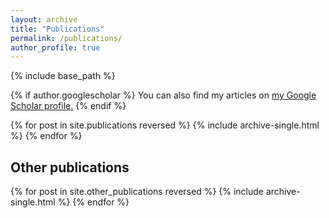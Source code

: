 ```yaml
---
layout: archive
title: "Publications"
permalink: /publications/
author_profile: true
---
```

{% include base_path %}

{% if author.googlescholar %}
  You can also find my articles on <u><a href="{{author.googlescholar}}">my Google Scholar profile</a>.</u>
{% endif %}

{% for post in site.publications reversed %}
  {% include archive-single.html %}
{% endfor %}

## Other publications

{% for post in site.other_publications reversed %}
  {% include archive-single.html %}
{% endfor %}
